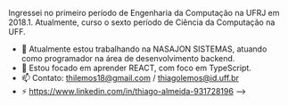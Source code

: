 Ingressei no primeiro período de Engenharia da Computação na UFRJ em 2018.1. Atualmente, curso o sexto período de Ciência da Computação na UFF.

- 🔭 Atualmente estou trabalhando na NASAJON SISTEMAS, atuando como programador na área de desenvolvimento backend.
- 🌱 Estou focado em aprender REACT, com foco em TypeScript. 
- 📫 Contato: thilemos18@gmail.com / thiagolemos@id.uff.br
- ⚡ https://www.linkedin.com/in/thiago-almeida-931728196
-->
